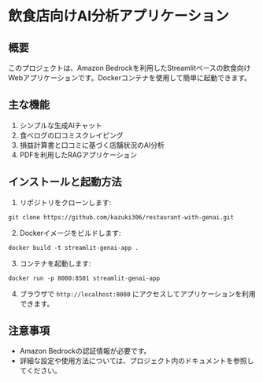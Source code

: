 # 飲食店向けAI分析アプリケーション

## 概要

このプロジェクトは、Amazon Bedrockを利用したStreamlitベースの飲食向けWebアプリケーションです。Dockerコンテナを使用して簡単に起動できます。

## 主な機能

1. シンプルな生成AIチャット
2. 食べログの口コミスクレイピング
3. 損益計算書と口コミに基づく店舗状況のAI分析
4. PDFを利用したRAGアプリケーション

## インストールと起動方法

1. リポジトリをクローンします:

```
git clone https://github.com/kazuki306/restaurant-with-genai.git
```

2. Dockerイメージをビルドします:

```
docker build -t streamlit-genai-app .
```

3. コンテナを起動します:

```
docker run -p 8080:8501 streamlit-genai-app
```

4. ブラウザで `http://localhost:8080` にアクセスしてアプリケーションを利用できます。

## 注意事項

- Amazon Bedrockの認証情報が必要です。
- 詳細な設定や使用方法については、プロジェクト内のドキュメントを参照してください。
